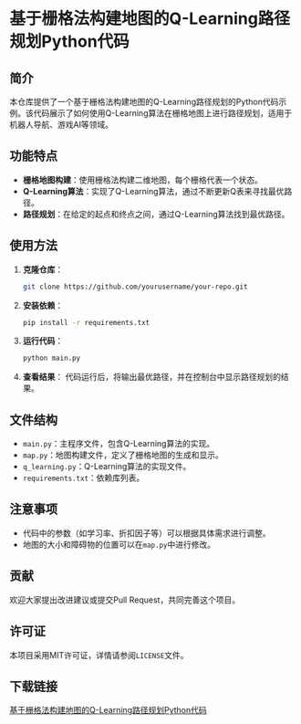 # 基于栅格法构建地图的Q-Learning路径规划Python代码

## 简介

本仓库提供了一个基于栅格法构建地图的Q-Learning路径规划的Python代码示例。该代码展示了如何使用Q-Learning算法在栅格地图上进行路径规划，适用于机器人导航、游戏AI等领域。

## 功能特点

- **栅格地图构建**：使用栅格法构建二维地图，每个栅格代表一个状态。
- **Q-Learning算法**：实现了Q-Learning算法，通过不断更新Q表来寻找最优路径。
- **路径规划**：在给定的起点和终点之间，通过Q-Learning算法找到最优路径。

## 使用方法

1. **克隆仓库**：
   ```bash
   git clone https://github.com/yourusername/your-repo.git
   ```

2. **安装依赖**：
   ```bash
   pip install -r requirements.txt
   ```

3. **运行代码**：
   ```bash
   python main.py
   ```

4. **查看结果**：
   代码运行后，将输出最优路径，并在控制台中显示路径规划的结果。

## 文件结构

- `main.py`：主程序文件，包含Q-Learning算法的实现。
- `map.py`：地图构建文件，定义了栅格地图的生成和显示。
- `q_learning.py`：Q-Learning算法的实现文件。
- `requirements.txt`：依赖库列表。

## 注意事项

- 代码中的参数（如学习率、折扣因子等）可以根据具体需求进行调整。
- 地图的大小和障碍物的位置可以在`map.py`中进行修改。

## 贡献

欢迎大家提出改进建议或提交Pull Request，共同完善这个项目。

## 许可证

本项目采用MIT许可证，详情请参阅`LICENSE`文件。

## 下载链接

[基于栅格法构建地图的Q-Learning路径规划Python代码](https://pan.quark.cn/s/9bff7840ba2c)
